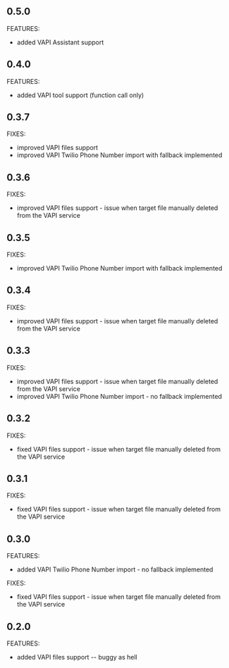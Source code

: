 ## 0.5.0

FEATURES:
  - added VAPI Assistant support

## 0.4.0

FEATURES:
  - added VAPI tool support (function call only)

## 0.3.7

FIXES:
  - improved VAPI files support
  - improved VAPI Twilio Phone Number import with fallback implemented

## 0.3.6

FIXES:
  - improved VAPI files support - issue when target file manually deleted from the VAPI service

## 0.3.5

FIXES:
  - improved VAPI Twilio Phone Number import with fallback implemented

## 0.3.4

FIXES:
  - improved VAPI files support - issue when target file manually deleted from the VAPI service

## 0.3.3

FIXES:
  - improved VAPI files support - issue when target file manually deleted from the VAPI service
  - improved VAPI Twilio Phone Number import - no fallback implemented

## 0.3.2

FIXES:
  - fixed VAPI files support - issue when target file manually deleted from the VAPI service

## 0.3.1

FIXES:
  - fixed VAPI files support - issue when target file manually deleted from the VAPI service

## 0.3.0

FEATURES:
  - added VAPI Twilio Phone Number import - no fallback implemented

FIXES:
  - fixed VAPI files support - issue when target file manually deleted from the VAPI service

## 0.2.0

FEATURES:
  - added VAPI files support -- buggy as hell
